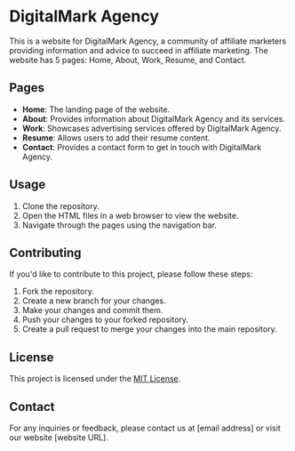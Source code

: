 # DigitalMark Agency

This is a website for DigitalMark Agency, a community of affiliate marketers providing information and advice to succeed in affiliate marketing. The website has 5 pages: Home, About, Work, Resume, and Contact.

## Pages

- **Home**: The landing page of the website.
- **About**: Provides information about DigitalMark Agency and its services.
- **Work**: Showcases advertising services offered by DigitalMark Agency.
- **Resume**: Allows users to add their resume content.
- **Contact**: Provides a contact form to get in touch with DigitalMark Agency.

## Usage
 
1. Clone the repository.
2. Open the HTML files in a web browser to view the website.
3. Navigate through the pages using the navigation bar.

## Contributing

If you'd like to contribute to this project, please follow these steps:

1. Fork the repository.
2. Create a new branch for your changes.
3. Make your changes and commit them.
4. Push your changes to your forked repository.
5. Create a pull request to merge your changes into the main repository.

## License

This project is licensed under the [MIT License](LICENSE).

## Contact

For any inquiries or feedback, please contact us at [email address] or visit our website [website URL].

